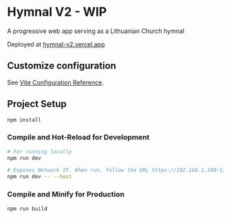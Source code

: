 # Hymnal V2 - WIP
A progressive web app serving as a Lithuanian Church hymnal

Deployed at [hymnal-v2.vercel.app](https://hymnal-v2.vercel.app/)

## Customize configuration

See [Vite Configuration Reference](https://vitejs.dev/config/).

## Project Setup

```sh
npm install
```

### Compile and Hot-Reload for Development

```sh
# For running locally
npm run dev

# Exposes Network IP. When run, follow the URL https://192.168.1.100:5173/ on your mobile device for testing
npm run dev -- --host  
```

### Compile and Minify for Production

```sh
npm run build
```



